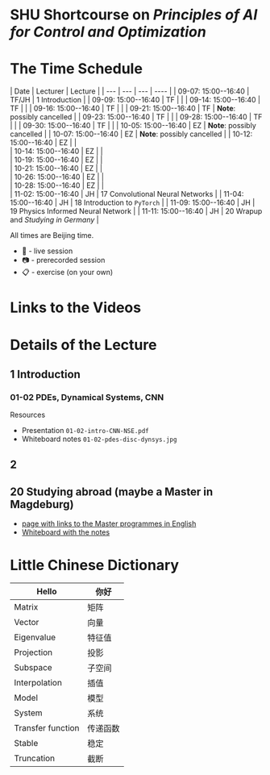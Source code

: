 # SHU Shortcourse on *Principles of AI for Control and Optimization*

# The Time Schedule 

| Date | Lecturer | Lecture |
| --- | --- | --- | ---- |
| 09-07: 15:00--16:40 | TF/JH | 1 Introduction  | 
| 09-09: 15:00--16:40 | TF |  |
| 09-14: 15:00--16:40 | TF |  |
| 09-16: 15:00--16:40 | TF |  |
| 09-21: 15:00--16:40 | TF | **Note**: possibly cancelled |
| 09-23: 15:00--16:40 | TF |  |
| 09-28: 15:00--16:40 | TF |  |
| 09-30: 15:00--16:40 | TF |  |
| 10-05: 15:00--16:40 | EZ | **Note**: possibly cancelled |
| 10-07: 15:00--16:40 | EZ | **Note**: possibly cancelled | 
| 10-12: 15:00--16:40 | EZ |  |  
| 10-14: 15:00--16:40 | EZ |  |  
| 10-19: 15:00--16:40 | EZ |  |  
| 10-21: 15:00--16:40 | EZ |  |  
| 10-26: 15:00--16:40 | EZ |  |  
| 10-28: 15:00--16:40 | EZ |  |  
| 11-02: 15:00--16:40 | JH | 17 Convolutional Neural Networks | 
| 11-04: 15:00--16:40 | JH | 18 Introduction to `PyTorch` | 
| 11-09: 15:00--16:40 | JH | 19 Physics Informed Neural Network | 
| 11-11: 15:00--16:40 | JH | 20 Wrapup and *Studying in Germany* |

All times are Beijing time.

 * :microphone: - live session
 * :camera: - prerecorded session
 * :clipboard: - exercise (on your own)

# Links to the Videos

# Details of the Lecture

## 1 Introduction

### 01-02 PDEs, Dynamical Systems, CNN

Resources

 * Presentation `01-02-intro-CNN-NSE.pdf`
 * Whiteboard notes `01-02-pdes-disc-dynsys.jpg`

## 2 

## 20 Studying abroad (maybe a Master in Magdeburg)

* [page with links to the Master programmes in English](https://www.ovgu.de/unimagdeburg/en/Study/Study+Programmes/Study+Programmes+in+English-p-48822.html)
* [Whiteboard with the notes](files/20-study-abroad.png)


# Little Chinese Dictionary

| Hello | 你好 |
--------|--------
| Matrix| 矩阵 |
| Vector| 向量 |
| Eigenvalue |特征值|
| Projection |投影|
| Subspace |子空间|
| Interpolation |插值|
| Model |模型|
| System |系统|
| Transfer function |传递函数|
| Stable |稳定|
| Truncation |截断|
